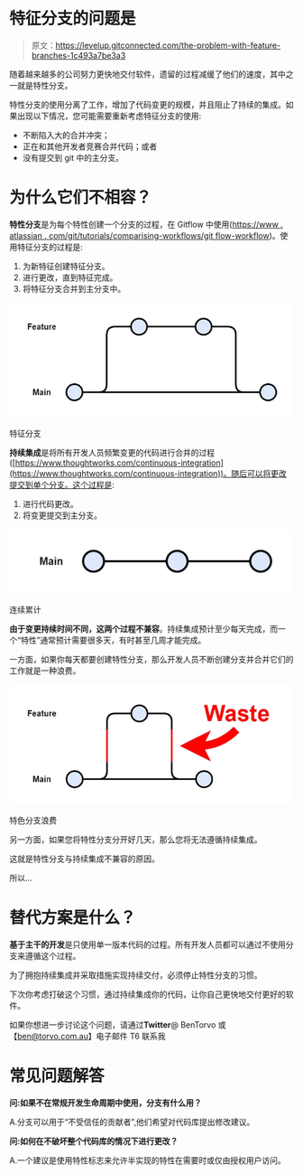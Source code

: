 # 特征分支的问题是

> 原文：<https://levelup.gitconnected.com/the-problem-with-feature-branches-1c493a7be3a3>

随着越来越多的公司努力更快地交付软件，遗留的过程减缓了他们的速度，其中之一就是特性分支。

特性分支的使用分离了工作，增加了代码变更的规模，并且阻止了持续的集成。如果出现以下情况，您可能需要重新考虑特征分支的使用:

*   不断陷入大的合并冲突；
*   正在和其他开发者竞赛合并代码；或者
*   没有提交到 git 中的主分支。

# 为什么它们不相容？

**特性分支**是为每个特性创建一个分支的过程，在 Gitflow 中使用([https://www . atlassian . com/git/tutorials/comparising-workflows/git flow-workflow](https://www.atlassian.com/git/tutorials/comparing-workflows/gitflow-workflow))。使用特征分支的过程是:

1.  为新特征创建特征分支。
2.  进行更改，直到特征完成。
3.  将特征分支合并到主分支中。

![](img/cbb297b2a197d2b2ceedb9c74108135a.png)

特征分支

**持续集成**是将所有开发人员频繁变更的代码进行合并的过程([https://www.thoughtworks.com/continuous-integration](https://www.thoughtworks.com/continuous-integration))。随后可以将更改提交到单个分支。这个过程是:

1.  进行代码更改。
2.  将变更提交到主分支。

![](img/c2adc9a21e0b33fc5032fbfdede41003.png)

连续累计

**由于变更持续时间不同，这两个过程不兼容**。持续集成预计至少每天完成，而一个“特性”通常预计需要很多天，有时甚至几周才能完成。

一方面，如果你每天都要创建特性分支，那么开发人员不断创建分支并合并它们的工作就是一种浪费。

![](img/e17bf8319a790694da9de4d803516e15.png)

特色分支浪费

另一方面，如果您将特性分支分开好几天，那么您将无法遵循持续集成。

这就是特性分支与持续集成不兼容的原因。

所以…

# 替代方案是什么？

**基于主干的开发**是只使用单一版本代码的过程。所有开发人员都可以通过不使用分支来遵循这个过程。

为了拥抱持续集成并采取措施实现持续交付，必须停止特性分支的习惯。

下次你考虑打破这个习惯，通过持续集成你的代码，让你自己更快地交付更好的软件。

如果你想进一步讨论这个问题，请通过**Twitter**@ BenTorvo 或【ben@torvo.com.au】电子邮件 T6 联系我

# 常见问题解答

**问:如果不在常规开发生命周期中使用，分支有什么用？**

A.分支可以用于“不受信任的贡献者”,他们希望对代码库提出修改建议。

**问:如何在不破坏整个代码库的情况下进行更改？**

A.一个建议是使用特性标志来允许半实现的特性在需要时或仅由授权用户访问。
